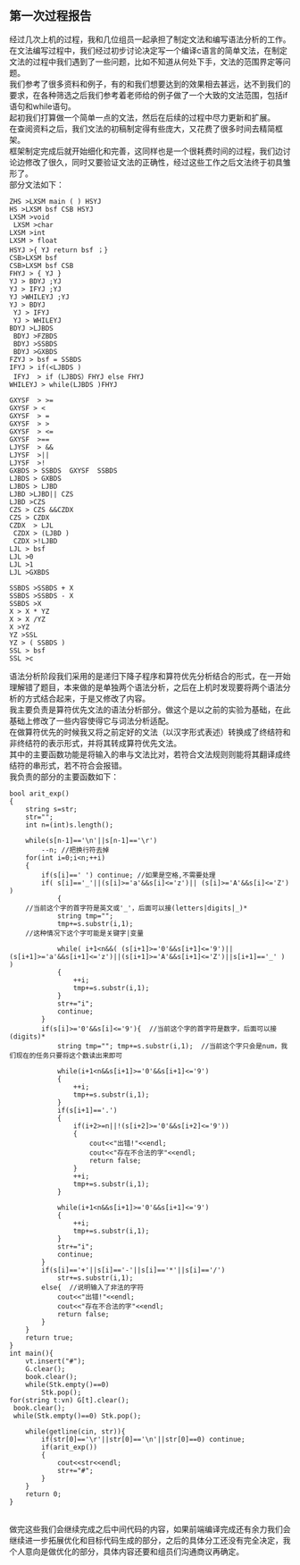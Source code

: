 第一次过程报告
---------------
经过几次上机的过程，我和几位组员一起承担了制定文法和编写语法分析的工作。<br>
在文法编写过程中，我们经过初步讨论决定写一个编译c语言的简单文法，在制定文法的过程中我们遇到了一些问题，比如不知道从何处下手，文法的范围界定等问题。<br>
我们参考了很多资料和例子，有的和我们想要达到的效果相去甚远，达不到我们的要求，在各种筛选之后我们参考着老师给的例子做了一个大致的文法范围，包括if语句和while语句。<br>
起初我们打算做一个简单一点的文法，然后在后续的过程中尽力更新和扩展。<br>
在查阅资料之后，我们文法的初稿制定得有些庞大，又花费了很多时间去精简框架。<br>
框架制定完成后就开始细化和完善，这同样也是一个很耗费时间的过程，我们边讨论边修改了很久，同时又要验证文法的正确性，经过这些工作之后文法终于初具雏形了。<br>
部分文法如下：<br>
```
ZHS >LXSM main ( ) HSYJ 
HS >LXSM bsf CSB HSYJ 
LXSM >void
 LXSM >char 
LXSM >int
LXSM > float 
HSYJ >{ YJ return bsf ；} 
CSB>LXSM bsf 
CSB>LXSM bsf CSB
FHYJ > { YJ } 
YJ > BDYJ ;YJ
YJ > IFYJ ;YJ  
YJ >WHILEYJ ;YJ 
YJ > BDYJ
 YJ > IFYJ
 YJ > WHILEYJ 
BDYJ >LJBDS
 BDYJ >FZBDS
 BDYJ >SSBDS
 BDYJ >GXBDS 
FZYJ > bsf = SSBDS 
IFYJ > if(<LJBDS )
 IFYJ  > if (LJBDS）FHYJ else FHYJ 
WHILEYJ > while(LJBDS )FHYJ 

GXYSF  > >=
GXYSF > <
GXYSF  > =
GXYSF  > >  
GXYSF  > <=
GXYSF  >==
LJYSF  > && 
LJYSF  >|| 
LJYSF  >! 
GXBDS > SSBDS  GXYSF  SSBDS 
LJBDS > GXBDS 
LJBDS > LJBD
LJBD >LJBD|| CZS
LJBD >CZS 
CZS > CZS &&CZDX  
CZS > CZDX 
CZDX  > LJL  
 CZDX > (LJBD )
 CZDX >!LJBD 
LJL > bsf  
LJL >0
LJL >1
LJL >GXBDS 

SSBDS >SSBDS + X 
SSBDS >SSBDS - X 
SSBDS >X 
X > X * YZ 
X > X /YZ 
X >YZ 
YZ >SSL 
YZ > ( SSBDS )
SSL > bsf  
SSL >c  
```
语法分析阶段我们采用的是递归下降子程序和算符优先分析结合的形式，在一开始理解错了题目，本来做的是单独两个语法分析，之后在上机时发现要将两个语法分析的方式结合起来，于是又修改了内容。<br>
我主要负责是算符优先文法的语法分析部分。做这个是以之前的实验为基础，在此基础上修改了一些内容使得它与词法分析适配。<br>
在做算符优先的时候我又将之前定好的文法（以汉字形式表述）转换成了终结符和非终结符的表示形式，并将其转成算符优先文法。<br>
其中的主要函数功能是将输入的串与文法比对，若符合文法规则则能将其翻译成终结符的串形式，若不符合会报错。<br>
我负责的部分的主要函数如下：<br>

```
bool arit_exp()
{
    string s=str;
    str="";
    int n=(int)s.length();
  
    while(s[n-1]=='\n'||s[n-1]=='\r')
        --n; //把换行符去掉
    for(int i=0;i<n;++i)
    {
        if(s[i]==' ') continue; //如果是空格,不需要处理
        if( s[i]=='_'||(s[i]>='a'&&s[i]<='z')|| (s[i]>='A'&&s[i]<='Z') )
            {
    //当前这个字的首字符是英文或'_'，后面可以接(letters|digits|_)*
            string tmp="";
            tmp+=s.substr(i,1);
    //这种情况下这个字可能是关键字|变量
    
            while( i+1<n&&( (s[i+1]>='0'&&s[i+1]<='9')||(s[i+1]>='a'&&s[i+1]<='z')||(s[i+1]>='A'&&s[i+1]<='Z')||s[i+1]=='_' ) )
            {
                ++i;
                tmp+=s.substr(i,1);
            }
            str+="i";
            continue;
        }
        if(s[i]>='0'&&s[i]<='9'){  //当前这个字的首字符是数字，后面可以接(digits)*
            string tmp=""; tmp+=s.substr(i,1);  //当前这个字只会是num，我们现在的任务只要将这个数读出来即可
            
            while(i+1<n&&s[i+1]>='0'&&s[i+1]<='9')
            {
                ++i;
                tmp+=s.substr(i,1);
            }
            if(s[i+1]=='.')
            {
                if(i+2>=n||!(s[i+2]>='0'&&s[i+2]<='9'))
                {
                    cout<<"出错!"<<endl;
                    cout<<"存在不合法的字"<<endl;
                    return false;
                }
                ++i;
                tmp+=s.substr(i,1);
            }
            
            while(i+1<n&&s[i+1]>='0'&&s[i+1]<='9')
            {
                ++i;
                tmp+=s.substr(i,1);
            }
            str+="i";
            continue;
        }
        if(s[i]=='+'||s[i]=='-'||s[i]=='*'||s[i]=='/')
            str+=s.substr(i,1);
        else{  //说明输入了非法的字符
            cout<<"出错!"<<endl;
            cout<<"存在不合法的字"<<endl;
            return false;
        }
    }
    return true;
}
int main(){
    vt.insert("#");
    G.clear();
    book.clear();
    while(Stk.empty()==0)
        Stk.pop();
for(string t:vn) G[t].clear(); 
 book.clear(); 
 while(Stk.empty()==0) Stk.pop();

    while(getline(cin, str)){
        if(str[0]=='\r'||str[0]=='\n'||str[0]==0) continue;
        if(arit_exp())
        {
            cout<<str<<endl;
            str+="#";
        }
    }
    return 0;
}
```
<br>
做完这些我们会继续完成之后中间代码的内容，如果前端编译完成还有余力我们会继续进一步拓展优化和目标代码生成的部分，之后的具体分工还没有完全决定，我个人意向是做优化的部分，具体内容还要和组员们沟通商议再确定。

